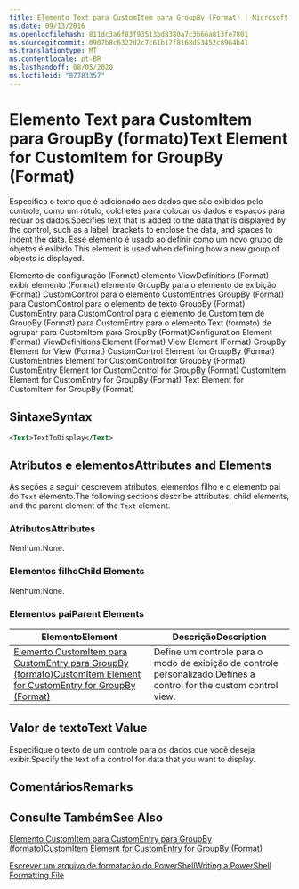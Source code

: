 ```yaml
---
title: Elemento Text para CustomItem para GroupBy (Format) | Microsoft Docs
ms.date: 09/13/2016
ms.openlocfilehash: 811dc3a6f83f93513bd8380a7c3b66a813fe7801
ms.sourcegitcommit: 0907b8c6322d2c7c61b17f8168d53452c8964b41
ms.translationtype: MT
ms.contentlocale: pt-BR
ms.lasthandoff: 08/05/2020
ms.locfileid: "87783357"
---
```

# <a name="text-element-for-customitem-for-groupby-format"></a><span data-ttu-id="0b361-102">Elemento Text para CustomItem para GroupBy (formato)</span><span class="sxs-lookup"><span data-stu-id="0b361-102">Text Element for CustomItem for GroupBy (Format)</span></span>

<span data-ttu-id="0b361-103">Especifica o texto que é adicionado aos dados que são exibidos pelo controle, como um rótulo, colchetes para colocar os dados e espaços para recuar os dados.</span><span class="sxs-lookup"><span data-stu-id="0b361-103">Specifies text that is added to the data that is displayed by the control, such as a label, brackets to enclose the data, and spaces to indent the data.</span></span> <span data-ttu-id="0b361-104">Esse elemento é usado ao definir como um novo grupo de objetos é exibido.</span><span class="sxs-lookup"><span data-stu-id="0b361-104">This element is used when defining how a new group of objects is displayed.</span></span>

<span data-ttu-id="0b361-105">Elemento de configuração (Format) elemento ViewDefinitions (Format) exibir elemento (Format) elemento GroupBy para o elemento de exibição (Format) CustomControl para o elemento CustomEntries GroupBy (Format) para CustomControl para o elemento de texto GroupBy (Format) CustomEntry para CustomControl para o elemento de CustomItem de GroupBy (Format) para CustomEntry para o elemento Text (formato) de agrupar para CustomItem para GroupBy (Format)</span><span class="sxs-lookup"><span data-stu-id="0b361-105">Configuration Element (Format) ViewDefinitions Element (Format) View Element (Format) GroupBy Element for View (Format) CustomControl Element for GroupBy (Format) CustomEntries Element for CustomControl for GroupBy (Format) CustomEntry Element for CustomControl for GroupBy (Format) CustomItem Element for CustomEntry for GroupBy (Format) Text Element for CustomItem for GroupBy (Format)</span></span>

## <a name="syntax"></a><span data-ttu-id="0b361-106">Sintaxe</span><span class="sxs-lookup"><span data-stu-id="0b361-106">Syntax</span></span>

```xml
<Text>TextToDisplay</Text>
```

## <a name="attributes-and-elements"></a><span data-ttu-id="0b361-107">Atributos e elementos</span><span class="sxs-lookup"><span data-stu-id="0b361-107">Attributes and Elements</span></span>

<span data-ttu-id="0b361-108">As seções a seguir descrevem atributos, elementos filho e o elemento pai do `Text` elemento.</span><span class="sxs-lookup"><span data-stu-id="0b361-108">The following sections describe attributes, child elements, and the parent element of the `Text` element.</span></span>

### <a name="attributes"></a><span data-ttu-id="0b361-109">Atributos</span><span class="sxs-lookup"><span data-stu-id="0b361-109">Attributes</span></span>

<span data-ttu-id="0b361-110">Nenhum.</span><span class="sxs-lookup"><span data-stu-id="0b361-110">None.</span></span>

### <a name="child-elements"></a><span data-ttu-id="0b361-111">Elementos filho</span><span class="sxs-lookup"><span data-stu-id="0b361-111">Child Elements</span></span>

<span data-ttu-id="0b361-112">Nenhum.</span><span class="sxs-lookup"><span data-stu-id="0b361-112">None.</span></span>

### <a name="parent-elements"></a><span data-ttu-id="0b361-113">Elementos pai</span><span class="sxs-lookup"><span data-stu-id="0b361-113">Parent Elements</span></span>

|<span data-ttu-id="0b361-114">Elemento</span><span class="sxs-lookup"><span data-stu-id="0b361-114">Element</span></span>|<span data-ttu-id="0b361-115">Descrição</span><span class="sxs-lookup"><span data-stu-id="0b361-115">Description</span></span>|
|-------------|-----------------|
|[<span data-ttu-id="0b361-116">Elemento CustomItem para CustomEntry para GroupBy (formato)</span><span class="sxs-lookup"><span data-stu-id="0b361-116">CustomItem Element for CustomEntry for GroupBy (Format)</span></span>](./customitem-element-for-customentry-for-groupby-format.md)|<span data-ttu-id="0b361-117">Define um controle para o modo de exibição de controle personalizado.</span><span class="sxs-lookup"><span data-stu-id="0b361-117">Defines a control for the custom control view.</span></span>|

## <a name="text-value"></a><span data-ttu-id="0b361-118">Valor de texto</span><span class="sxs-lookup"><span data-stu-id="0b361-118">Text Value</span></span>

<span data-ttu-id="0b361-119">Especifique o texto de um controle para os dados que você deseja exibir.</span><span class="sxs-lookup"><span data-stu-id="0b361-119">Specify the text of a control for data that you want to display.</span></span>

## <a name="remarks"></a><span data-ttu-id="0b361-120">Comentários</span><span class="sxs-lookup"><span data-stu-id="0b361-120">Remarks</span></span>

## <a name="see-also"></a><span data-ttu-id="0b361-121">Consulte Também</span><span class="sxs-lookup"><span data-stu-id="0b361-121">See Also</span></span>

[<span data-ttu-id="0b361-122">Elemento CustomItem para CustomEntry para GroupBy (formato)</span><span class="sxs-lookup"><span data-stu-id="0b361-122">CustomItem Element for CustomEntry for GroupBy (Format)</span></span>](./customitem-element-for-customentry-for-groupby-format.md)

[<span data-ttu-id="0b361-123">Escrever um arquivo de formatação do PowerShell</span><span class="sxs-lookup"><span data-stu-id="0b361-123">Writing a PowerShell Formatting File</span></span>](./writing-a-powershell-formatting-file.md)
